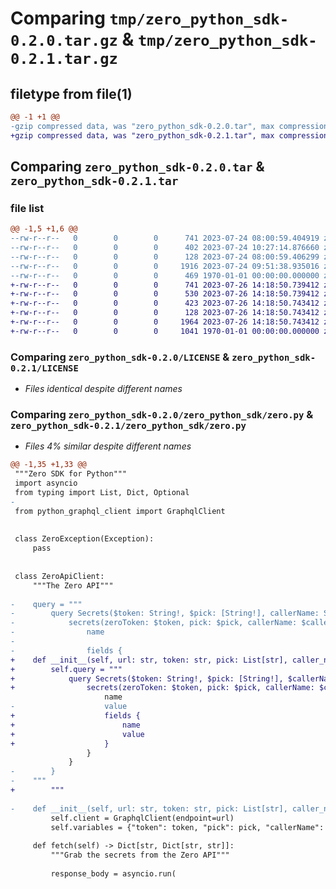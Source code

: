 # Comparing `tmp/zero_python_sdk-0.2.0.tar.gz` & `tmp/zero_python_sdk-0.2.1.tar.gz`

## filetype from file(1)

```diff
@@ -1 +1 @@
-gzip compressed data, was "zero_python_sdk-0.2.0.tar", max compression
+gzip compressed data, was "zero_python_sdk-0.2.1.tar", max compression
```

## Comparing `zero_python_sdk-0.2.0.tar` & `zero_python_sdk-0.2.1.tar`

### file list

```diff
@@ -1,5 +1,6 @@
--rw-r--r--   0        0        0      741 2023-07-24 08:00:59.404919 zero_python_sdk-0.2.0/LICENSE
--rw-r--r--   0        0        0      402 2023-07-24 10:27:14.876660 zero_python_sdk-0.2.0/pyproject.toml
--rw-r--r--   0        0        0      128 2023-07-24 08:00:59.406299 zero_python_sdk-0.2.0/zero_python_sdk/__init__.py
--rw-r--r--   0        0        0     1916 2023-07-24 09:51:38.935016 zero_python_sdk-0.2.0/zero_python_sdk/zero.py
--rw-r--r--   0        0        0      469 1970-01-01 00:00:00.000000 zero_python_sdk-0.2.0/PKG-INFO
+-rw-r--r--   0        0        0      741 2023-07-26 14:18:50.739412 zero_python_sdk-0.2.1/LICENSE
+-rw-r--r--   0        0        0      530 2023-07-26 14:18:50.739412 zero_python_sdk-0.2.1/README.md
+-rw-r--r--   0        0        0      423 2023-07-26 14:18:50.743412 zero_python_sdk-0.2.1/pyproject.toml
+-rw-r--r--   0        0        0      128 2023-07-26 14:18:50.743412 zero_python_sdk-0.2.1/zero_python_sdk/__init__.py
+-rw-r--r--   0        0        0     1964 2023-07-26 14:18:50.743412 zero_python_sdk-0.2.1/zero_python_sdk/zero.py
+-rw-r--r--   0        0        0     1041 1970-01-01 00:00:00.000000 zero_python_sdk-0.2.1/PKG-INFO
```

### Comparing `zero_python_sdk-0.2.0/LICENSE` & `zero_python_sdk-0.2.1/LICENSE`

 * *Files identical despite different names*

### Comparing `zero_python_sdk-0.2.0/zero_python_sdk/zero.py` & `zero_python_sdk-0.2.1/zero_python_sdk/zero.py`

 * *Files 4% similar despite different names*

```diff
@@ -1,35 +1,33 @@
 """Zero SDK for Python"""
 import asyncio
 from typing import List, Dict, Optional
-
 from python_graphql_client import GraphqlClient
 
 
 class ZeroException(Exception):
     pass
 
 
 class ZeroApiClient:
     """The Zero API"""
 
-    query = """
-        query Secrets($token: String!, $pick: [String!], callerName: String) {
-            secrets(zeroToken: $token, pick: $pick, callerName: $callerName) {
-                name
-
-                fields {
+    def __init__(self, url: str, token: str, pick: List[str], caller_name: Optional[str]):
+        self.query = """
+            query Secrets($token: String!, $pick: [String!], $callerName: String) {
+                secrets(zeroToken: $token, pick: $pick, callerName: $callerName) {
                     name
-                    value
+                    fields {
+                        name
+                        value
+                    }
                 }
             }
-        }
-    """
+        """
 
-    def __init__(self, url: str, token: str, pick: List[str], caller_name: Optional[str]):
         self.client = GraphqlClient(endpoint=url)
         self.variables = {"token": token, "pick": pick, "callerName": caller_name}
 
     def fetch(self) -> Dict[str, Dict[str, str]]:
         """Grab the secrets from the Zero API"""
 
         response_body = asyncio.run(
```

